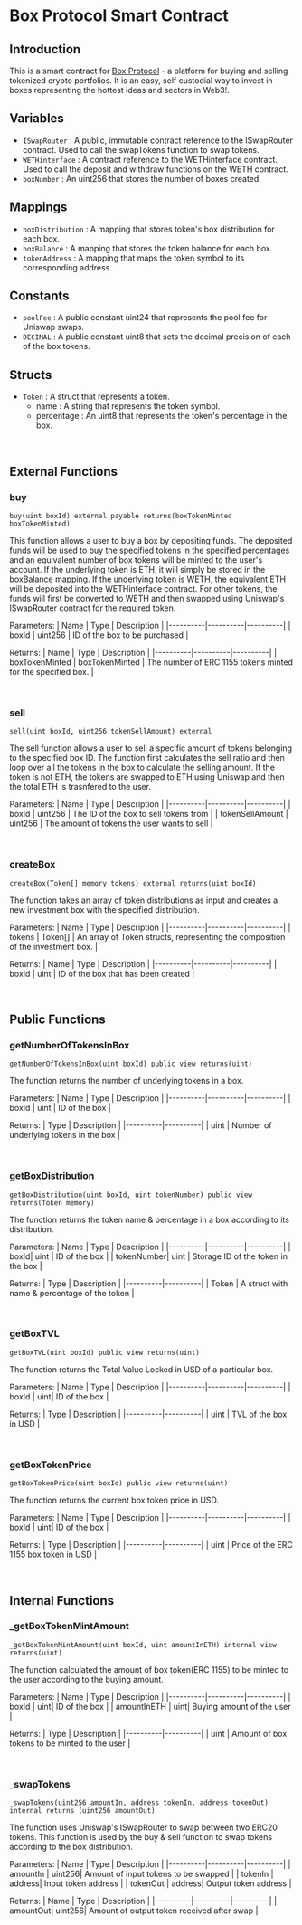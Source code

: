 # Box Protocol Smart Contract

## Introduction

This is a smart contract for [Box Protocol](https://box-protocol.netlify.app/) - a platform for buying and selling tokenized crypto portfolios. It is an easy, self custodial way to invest in boxes representing the hottest ideas and sectors in Web3!.


## Variables

- `ISwapRouter` : A public, immutable contract reference to the ISwapRouter contract. Used to call the swapTokens function to swap tokens.
- `WETHinterface` : A contract reference to the WETHinterface contract. Used to call the deposit and withdraw functions on the WETH contract.
- `boxNumber` : An uint256 that stores the number of boxes created.

## Mappings

- `boxDistribution` : A mapping that stores token's box distribution for each box.
- `boxBalance` : A mapping that stores the token balance for each box.
- `tokenAddress` : A mapping that maps the token symbol to its corresponding address.

## Constants

- `poolFee` : A public constant uint24 that represents the pool fee for Uniswap swaps.
- `DECIMAL` : A public constant uint8 that sets the decimal precision of each of the box tokens.

## Structs

- `Token` : A struct that represents a token.
  - name : A string that represents the token symbol.
  - percentage : An uint8 that represents the token's percentage in the box.

<br/>

## External Functions

### buy
    buy(uint boxId) external payable returns(boxTokenMinted boxTokenMinted)
    
This function allows a user to buy a box by depositing funds. The deposited funds will be used to buy the specified tokens in the specified percentages and an equivalent number of box tokens will be minted to the user's account. If the underlying token is ETH, it will simply be stored in the boxBalance mapping. If the underlying token is WETH, the equivalent ETH will be deposited into the WETHinterface contract. For other tokens, the funds will first be converted to WETH and then swapped using Uniswap's ISwapRouter contract for the required token.

Parameters:
| Name | Type | Description |
|----------|----------|----------|
| boxId | uint256 | ID of the box to be purchased |


Returns:
| Name | Type | Description |
|----------|----------|----------|
| boxTokenMinted | boxTokenMinted | The number of ERC 1155 tokens minted for the specified box. |

<br/>

### sell
    sell(uint boxId, uint256 tokenSellAmount) external
    
The sell function allows a user to sell a specific amount of tokens belonging to the specified box ID. The function first calculates the sell ratio and then loop over all the tokens in the box to calculate the selling amount. If the token is not ETH, the tokens are swapped to ETH using Uniswap and then the total ETH is trasnfered to the user.

Parameters:
| Name | Type | Description |
|----------|----------|----------|
| boxId | uint256 | The ID of the box to sell tokens from |
| tokenSellAmount | uint256 | The amount of tokens the user wants to sell |

<br/>

### createBox
    createBox(Token[] memory tokens) external returns(uint boxId)
    
The function takes an array of token distributions as input and creates a new investment box with the specified distribution.

Parameters:
| Name | Type | Description |
|----------|----------|----------|
| tokens | Token[] | An array of Token structs, representing the composition of the investment box. |

Returns:
| Name | Type | Description |
|----------|----------|----------|
| boxId | uint | ID of the box that has been created |

<br/>

## Public  Functions

### getNumberOfTokensInBox
    getNumberOfTokensInBox(uint boxId) public view returns(uint)

The function returns the number of underlying tokens in a box.

Parameters:
| Name | Type | Description |
|----------|----------|----------|
| boxId | uint | ID of the box |

Returns:
| Type | Description |
|----------|----------|
|  uint | Number of underlying tokens in the box |

<br/>

### getBoxDistribution
    getBoxDistribution(uint boxId, uint tokenNumber) public view returns(Token memory)

The function returns the token name & percentage in a box according to its distribution.

Parameters:
| Name | Type | Description |
|----------|----------|----------|
| boxId| uint | ID of the box |
| tokenNumber| uint | Storage ID of the token in the box |

Returns:
| Type | Description |
|----------|----------|
| Token | A struct with name & percentage of the token |

<br/>

### getBoxTVL
    getBoxTVL(uint boxId) public view returns(uint)
    
The function returns the Total Value Locked in USD of a particular box.

Parameters:
| Name | Type | Description |
|----------|----------|----------|
| boxId | uint| ID of the box |


Returns:
| Type | Description |
|----------|----------|
| uint | TVL of the box in USD |

<br/>

### getBoxTokenPrice
    getBoxTokenPrice(uint boxId) public view returns(uint)

The function returns the current box token price in USD.

Parameters:
| Name | Type | Description |
|----------|----------|----------|
| boxId | uint| ID of the box |


Returns:
| Type | Description |
|----------|----------|
| uint | Price of the ERC 1155 box token in USD |

<br/>

## Internal Functions

### _getBoxTokenMintAmount
    _getBoxTokenMintAmount(uint boxId, uint amountInETH) internal view returns(uint)

The function calculated the amount of box token(ERC 1155) to be minted to the user according to the buying amount.

Parameters:
| Name | Type | Description |
|----------|----------|----------|
| boxId | uint| ID of the box |
| amountInETH | uint| Buying amount of the user |

Returns:
| Type | Description |
|----------|----------|
| uint | Amount of box tokens to be minted to the user |

<br/>

### _swapTokens
    _swapTokens(uint256 amountIn, address tokenIn, address tokenOut) internal returns (uint256 amountOut)

The function uses Uniswap's ISwapRouter to swap between two ERC20 tokens. This function is used by the buy & sell function to swap tokens according to the box distribution.

Parameters:
| Name | Type | Description |
|----------|----------|----------|
| amountIn | uint256| Amount of input tokens to be swapped |
| tokenIn | address| Input token address |
| tokenOut | address| Output token address |

Returns:
| Name | Type | Description |
|----------|----------|----------|
| amountOut| uint256| Amount of output token received after swap |

<br/>

